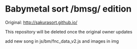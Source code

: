 # Babymetal sort /bmsg/ edition

Original:
http://sakurasort.github.io/

This repository will be deleted once the original owner updates

add new song in js/bm/fnc_data_v2.js and images in img
